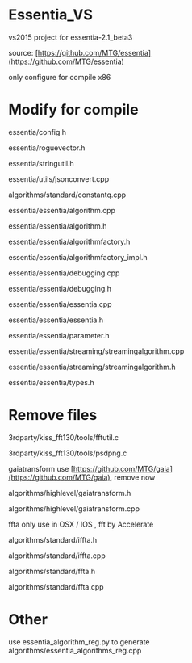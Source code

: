 # Essentia_VS

vs2015 project for essentia-2.1_beta3

source: [https://github.com/MTG/essentia](https://github.com/MTG/essentia)

only configure for compile x86

# Modify for compile

essentia/config.h

essentia/roguevector.h

essentia/stringutil.h

essentia/utils/jsonconvert.cpp

algorithms/standard/constantq.cpp

essentia/essentia/algorithm.cpp

essentia/essentia/algorithm.h

essentia/essentia/algorithmfactory.h

essentia/essentia/algorithmfactory_impl.h

essentia/essentia/debugging.cpp

essentia/essentia/debugging.h

essentia/essentia/essentia.cpp

essentia/essentia/essentia.h

essentia/essentia/parameter.h

essentia/essentia/streaming/streamingalgorithm.cpp

essentia/essentia/streaming/streamingalgorithm.h

essentia/essentia/types.h

# Remove files

3rdparty/kiss_fft130/tools/fftutil.c

3rdparty/kiss_fft130/tools/psdpng.c

gaiatransform use [https://github.com/MTG/gaia](https://github.com/MTG/gaia), remove now

algorithms/highlevel/gaiatransform.h

algorithms/highlevel/gaiatransform.cpp

ffta only use in OSX / IOS , fft by Accelerate

algorithms/standard/iffta.h

algorithms/standard/iffta.cpp

algorithms/standard/ffta.h

algorithms/standard/ffta.cpp

# Other
use essentia_algorithm_reg.py to generate algorithms/essentia_algorithms_reg.cpp
